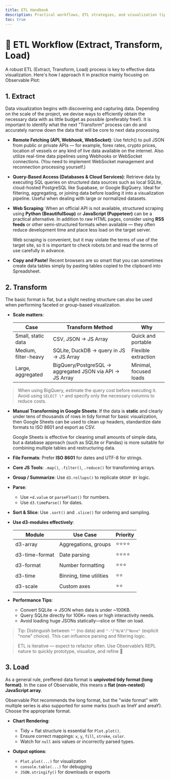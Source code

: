 ```yaml
---
title: ETL Handbook
description: Practical workflows, ETL strategies, and visualization tips using Observable Plot, JavaScript, and APIs
toc: true
---
```


# 🔄 ETL Workflow (Extract, Transform, Load)

A robust ETL (Extract, Transform, Load) process is key to effective data visualization. Here's how I approach it in practice mainly focusing on Observable Plot:

## 1. Extract

Data visualization begins with discovering and capturing data. Depending on the scale of the project, we devise ways to efficiently obtain the necessary data with as little budget as possible (preferably free!). It is important to identify what the next "Transform" process can do and accurately narrow down the data that will be core to next data processing.

- **Remote Fetching (API, Webhook, WebSocket)**: Use fetch() to pull JSON from public or private APIs — for example, forex rates, crypto prices, location of vessels or any kind of live data available on the internet. Also utilize real-time data pipelines using Webhooks or WebSocket connections. (You need to implement WebSocket management and reconnection processing yourself.)

- **Query-Based Access (Databases & Cloud Services)**: Retrieve data by executing SQL queries on structured data sources such as local SQLite, cloud-hosted PostgreSQL like Supabase, or Google BigQuery. Ideal for filtering, aggregating, or joining data before loading it into a visualization pipeline. Useful when dealing with large or normalized datasets.

- **Web Scraping**: When an official API is not available, structured scraping using **Python (BeautifulSoup)** or **JavaScript (Puppeteer)** can be a practical alternative. In addition to raw HTML pages, consider using **RSS feeds** or other semi-structured formats when available — they often reduce development time and place less load on the target server.

  Web scraping is convenient, but it may violate the terms of use of the target site, so it is important to check robots.txt and read the terms of use carefully in advance.

- **Copy and Paste!** Recent browsers are so smart that you can sometimes create data tables simply by pasting tables copied to the clipboard into Spreadsheet.

## 2. Transform

The basic format is flat, but a slight nesting structure can also be used when performing faceted or group-based visualization.

- **Scale matters**:

  | Case                 | Transform Method                                         | Why                    |
  | -------------------- | -------------------------------------------------------- | ---------------------- |
  | Small, static data   | CSV, JSON → JS Array                                     | Quick and portable     |
  | Medium, filter-heavy | SQLite, DuckDB → query in JS → JS Array                  | Flexible extraction    |
  | Large, aggregated    | BigQuery/PostgreSQL → aggregated JSON via API → JS Array | Minimal, focused loads |

> When using BigQuery, estimate the query cost before executing it. Avoid using `SELECT \*` and specify only the necessary columns to reduce costs.

- **Manual Transforming in Google Sheets**: If the data is **static** and clearly under tens of thousands of rows in tidy format for basic visualization, then Google Sheets can be used to clean up headers, standardize date formats to ISO 8601 and export as CSV.

  Google Sheets is effective for cleaning small amounts of simple data, but a database approach (such as SQLite or Pandas) is more suitable for combining multiple tables and restructuring data.

- **File Formats**: Prefer **ISO 8601** for dates and UTF-8 for strings.

- **Core JS Tools**: `.map()`, `.filter()`, `.reduce()` for transforming arrays.

- **Group / Summarize**: Use `d3.rollups()` to replicate `GROUP BY` logic.

- **Parse**:

  - Use `+d.value` or `parseFloat()` for numbers.
  - Use `d3.timeParse()` for dates.

- **Sort & Slice**: Use `.sort()` and `.slice()` for ordering and sampling.

- **Use d3-modules effectively**:

  | Module         | Use Case                | Priority |
  | -------------- | ----------------------- | -------- |
  | d3-array       | Aggregations, groups    | ⭐⭐⭐⭐ |
  | d3-time-format | Date parsing            | ⭐⭐⭐⭐ |
  | d3-format      | Number formatting       | ⭐⭐⭐   |
  | d3-time        | Binning, time utilities | ⭐⭐     |
  | d3-scale       | Custom axes             | ⭐⭐     |

- **Performance Tips**:

  - Convert SQLite → JSON when data is under ~100KB.
  - Query SQLite directly for 100K+ rows or high interactivity needs.
  - Avoid loading huge JSONs statically—slice or filter on load.

> Tip: Distinguish between `""` (no data) and `"-"`/`"N/A"`/`"None"` (explicit "none" choice). This can influence parsing and filtering logic.

> ETL is iterative — expect to refactor often. Use Observable’s REPL nature to quickly prototype, visualize, and refine 🚀

## 3. Load

As a general rule, preffered data format is **unpivoted tidy format (long format)**. In the case of Observable, this means a **flat (non-nested) JavaScript array**.

Observable Plot recommends the long format, but the "wide format" with multiple series is also supported for some marks (such as lineY and areaY). Choose the appropriate format.

- **Chart Rendering**:

  - Tidy + flat structure is essential for `Plot.plot()`.
  - Ensure correct mappings: `x`, `y`, `fill`, `stroke`, `color`.
  - Watch for `null` axis values or incorrectly parsed types.

- **Output options**:
  - `Plot.plot(...)` for visualization
  - `console.table(...)` for debugging
  - `JSON.stringify()` for downloads or exports
